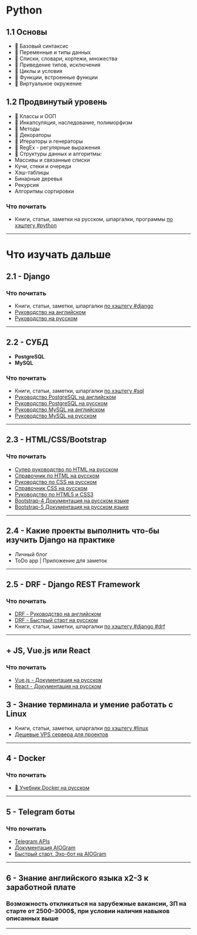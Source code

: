 
# Python
## 1.1 Основы
* 🌵 Базовый синтаксис
* 🌵 Переменные и типы данных
* 🌵 Списки, словари, кортежи, множества
* 🌵 Приведение типов, исключения
* 🌵 Циклы и условия
* 🌵 Функции, встроенные функции
* 🌵 Виртуальное окружение

## 1.2 Продвинутый уровень
* 🌵 Классы и ООП
* 🌵 Инкапсуляция, наследование, полиморфизм
* 🌵 Методы
* 🌵 Декораторы
* 🌵 Итераторы и генераторы
* 🌵 RegEx - регулярные выражения
* 🌵 Структуры данных и алгоритмы:
* Массивы и связанные списки
* Кучи, стеки и очереди
* Хэш-таблицы
* Бинарные деревья
* Рекурсия
* Алгоритмы сортировки

### Что почитать
* Книги, статьи, заметки на русском, шпаргалки, программы [по хэштегу #python](https://t.me/python2day)
---

# Что изучать дальше
## 2.1 - Django
### Что почитать
* Книги, статьи, заметки, шпаргалки [по хэштегу #django](https://t.me/python2day)
* [Руководство на английском](https://docs.djangoproject.com)
* [Руководство на русском](https://djangodoc.ru/)
---

## 2.2 - СУБД 
* **PostgreSQL**
* **MySQL**
### Что почитать
* Книги, статьи, заметки, шпаргалки [по хэштегу #sql](https://t.me/python2day)
* [Руководство PostgreSQL на английском](https://postgrespro.com/docs/postgresql)
* [Руководство PostgreSQL на русском](https://postgrespro.ru/docs/postgresql)
* [Руководство MySQL на английском](https://dev.mysql.com/doc/)
* [Руководство MySQL на русском](https://metanit.com/sql/mysql/)
---

## 2.3 - HTML/CSS/Bootstrap
### Что почитать
* [Супер руководство по HTML на русском](https://developer.mozilla.org/ru/docs/Web/HTML)
* [Справочник по HTML на русском](http://htmlbook.ru/html)
* [Руководство по CSS на русском](https://developer.mozilla.org/ru/docs/Web/CSS/Reference)
* [Справочник CSS на русском](http://htmlbook.ru/css)
* [Руководство по HTML5 и CSS3](https://metanit.com/web/html5/)
* [Bootstrap-4 Документация на русском языке](https://bootstrap-4.ru/docs/5.0/getting-started/introduction/)
* [Bootstrap-5 Документация на русском языке](https://bootstrap5.ru/docs/getting-started/introduction)
---

## 2.4 - Какие проекты выполнить что-бы изучить Django на практике
* Личный блог
* ToDo app | Приложение для заметок
---

## 2.5 - DRF - Django REST Framework
### Что почитать
* [DRF - Руководство на английском](https://www.django-rest-framework.org/)
* [DRF - Быстрый старт на русском](https://ilyachch.gitbook.io/django-rest-framework-russian-documentation/overview/quick-start)
* Книги, статьи, заметки, шпаргалки [по хэштегу #django #drf](https://t.me/python2day)
---

## + JS, Vue.js или React
### Что почитать
* [Vue.js - Документация на русском](https://ru.vuejs.org/)
* [React - Документация на русском](https://ru.react.js.org/docs/getting-started.html)

## 3 - Знание терминала и умение работать с Linux
* Книги, статьи, заметки, шпаргалки [по хэштегу #linux](https://t.me/python2day)
* [Дешевые VPS сервера для проектов](http://zomro.com/?from=246874)
---

## 4 - Docker
### Что почитать
* [🐳 Учебник Docker на русском](https://t.me/devs_store/81)
---
  
## 5 - Telegram боты
### Что почитать
* [Telegram APIs](https://core.telegram.org/)
* [Документация AIOGram](https://docs.aiogram.dev/en/latest/)
* [Быстрый старт. Эхо-бот на AIOGram](https://surik00.gitbooks.io/aiogram-lessons/content/chapter1.html)
---

## 6 - Знание английского языка x2-3 к заработной плате

### Возможность откликаться на зарубежные вакансии, ЗП на старте от 2500-3000$, при условии наличия навыков описанных выше
---

